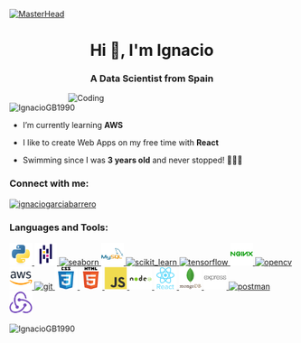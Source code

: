 
[![MasterHead](https://developers.giphy.com/branch/master/static/api-512d36c09662682717108a38bbb5c57d.gif)](https://IgnacioGB1990.io)
<!--
[![MasterHead](https://media.giphy.com/media/bubqkrK3Sj9xnvRgEh/giphy.gif)](https://IgnacioGB1990.io)

-->

<h1 align="center">Hi 👋, I'm Ignacio</h1>
<h3 align="center">A Data Scientist from Spain</h3>
<img align="right" alt="Coding" width="400" src="https://cdn.dribbble.com/users/1162077/screenshots/3848914/programmer.gif">

<p align="left"> <img src="https://komarev.com/ghpvc/?username=IgnacioGB1990&label=Profile%20views&color=0e75b6&style=flat" alt="IgnacioGB1990" /> </p>


<!--
- I’m currently working on my final <a href="https://github.com/IgnacioGB1990/Data_Desafio" target="blank">Bootcamp Project</a>
-->
- I’m currently learning **AWS**

-  I like to create Web Apps on my free time with **React**

-  Swimming since I was **3 years old** and never stopped! 🏊🏻‍♂️ 

<h3 align="left">Connect with me:</h3>
<p align="left">
<a href="https://linkedin.com/in/ignaciogarciabarrero" target="blank"><img align="center" src="https://raw.githubusercontent.com/rahuldkjain/github-profile-readme-generator/master/src/images/icons/Social/linked-in-alt.svg" alt="ignaciogarciabarrero" height="30" width="40" /></a>

</p>

<h3 align="left">Languages and Tools:</h3>
<p align="left">
  <a href="https://www.python.org" target="_blank" rel="noreferrer"> <img src="https://raw.githubusercontent.com/devicons/devicon/master/icons/python/python-original.svg" alt="python" width="40" height="40"/> </a>
    <a href="https://pandas.pydata.org/" target="_blank" rel="noreferrer"> <img src="https://raw.githubusercontent.com/devicons/devicon/2ae2a900d2f041da66e950e4d48052658d850630/icons/pandas/pandas-original.svg" alt="pandas" width="40" height="40"/> </a>
  <a href="https://seaborn.pydata.org/" target="_blank" rel="noreferrer"> <img src="https://seaborn.pydata.org/_images/logo-mark-lightbg.svg" alt="seaborn" width="40" height="40"/> </a>
  <a href="https://www.mysql.com/" target="_blank" rel="noreferrer"> <img src="https://raw.githubusercontent.com/devicons/devicon/master/icons/mysql/mysql-original-wordmark.svg" alt="mysql" width="40" height="40"/> </a>
  <a href="https://scikit-learn.org/" target="_blank" rel="noreferrer"> <img src="https://upload.wikimedia.org/wikipedia/commons/0/05/Scikit_learn_logo_small.svg" alt="scikit_learn" width="40" height="40"/> </a>
    <a href="https://www.tensorflow.org" target="_blank" rel="noreferrer"> <img src="https://www.vectorlogo.zone/logos/tensorflow/tensorflow-icon.svg" alt="tensorflow" width="40" height="40"/>
   <a href="https://www.nginx.com" target="_blank" rel="noreferrer"> <img src="https://raw.githubusercontent.com/devicons/devicon/master/icons/nginx/nginx-original.svg" alt="nginx" width="40" height="40"/> </a> <a href="https://opencv.org/" target="_blank" rel="noreferrer"> <img src="https://www.vectorlogo.zone/logos/opencv/opencv-icon.svg" alt="opencv" width="40" height="40"/> </a>
  <a href="https://aws.amazon.com" target="_blank" rel="noreferrer"> <img src="https://raw.githubusercontent.com/devicons/devicon/master/icons/amazonwebservices/amazonwebservices-original-wordmark.svg" alt="aws" width="40" height="40"/> </a>  
  <a href="https://git-scm.com/" target="_blank" rel="noreferrer"> <img src="https://www.vectorlogo.zone/logos/git-scm/git-scm-icon.svg" alt="git" width="40" height="40"/> </a> 
  <a href="https://www.w3schools.com/css/" target="_blank" rel="noreferrer"> <img src="https://raw.githubusercontent.com/devicons/devicon/master/icons/css3/css3-original-wordmark.svg" alt="css3" width="40" height="40"/> </a>
  <a href="https://www.w3.org/html/" target="_blank" rel="noreferrer"> <img src="https://raw.githubusercontent.com/devicons/devicon/master/icons/html5/html5-original-wordmark.svg" alt="html5" width="40" height="40"/> </a>
  <a href="https://developer.mozilla.org/en-US/docs/Web/JavaScript" target="_blank" rel="noreferrer"> <img src="https://raw.githubusercontent.com/devicons/devicon/master/icons/javascript/javascript-original.svg" alt="javascript" width="40" height="40"/> </a>
  <a href="https://nodejs.org" target="_blank" rel="noreferrer"> <img src="https://raw.githubusercontent.com/devicons/devicon/master/icons/nodejs/nodejs-original-wordmark.svg" alt="nodejs" width="40" height="40"/> </a> <a href="https://opencv.org/" target="_blank" rel="noreferrer">
  <a href="https://reactjs.org/" target="_blank" rel="noreferrer"> <img src="https://raw.githubusercontent.com/devicons/devicon/master/icons/react/react-original-wordmark.svg" alt="react" width="40" height="40"/> </a>
  <a href="https://www.mongodb.com/" target="_blank" rel="noreferrer"> <img src="https://raw.githubusercontent.com/devicons/devicon/master/icons/mongodb/mongodb-original-wordmark.svg" alt="mongodb" width="40" height="40"/> </a>
  <a href="https://expressjs.com" target="_blank" rel="noreferrer"> <img src="https://raw.githubusercontent.com/devicons/devicon/master/icons/express/express-original-wordmark.svg" alt="express" width="40" height="40"/> </a>
  <a href="https://postman.com" target="_blank" rel="noreferrer"> <img src="https://www.vectorlogo.zone/logos/getpostman/getpostman-icon.svg" alt="postman" width="40" height="40"/> </a>
    <a href="https://redux.js.org" target="_blank" rel="noreferrer"> <img src="https://raw.githubusercontent.com/devicons/devicon/master/icons/redux/redux-original.svg" alt="redux" width="40" height="40"/> </a>
</p>


   <!--    
[![Ignacio's GitHub activity graph](https://activity-graph.herokuapp.com/graph?username=IgnacioGB1990&&theme=xcode)](https://github.com/IgnacioGB1990)

      

<p><img align="left" src="https://github-readme-stats.vercel.app/api/top-langs?username=IgnacioGB1990&show_icons=true&locale=en&layout=compact&theme=tokyonight" alt="IgnacioGB1990" /></p>

<p>&nbsp;<img align="center" src="https://github-readme-stats.vercel.app/api?username=IgnacioGB1990&show_icons=true&locale=en&theme=tokyonight" alt="IgnacioGB1990" /></p>
-->
      
<p><img align="center" src="https://github-readme-streak-stats.herokuapp.com/?user=IgnacioGB1990&&theme=tokyonight" alt="IgnacioGB1990" /></p>
  
  
  
  
  
  
  
  
  
  
  
  
  
  
  
  


<!--
![Python](https://img.shields.io/badge/-Python-333333?style=flat&logo=Python&logoColor=ffd343)
![NumPy](https://img.shields.io/badge/-NumPy-333333?style=flat&logo=NumPy&logoColor=lightblue)
![Pandas](https://img.shields.io/badge/-Pandas-333333?style=flat&logo=Pandas&logoColor=blue)
![Scikit-learn](https://img.shields.io/badge/-Scikitlearn-333333?style=flat&logo=Scikit-learn&logoColor=orange)
-->




<!--
![imagen](https://img.shields.io/badge/Tableau-E97627?style=for-the-badge&logo=Tableau&logoColor=white)
-->
<!--
![Tensorflow](https://img.shields.io/badge/-Tensorflow-333333?style=flat&logo=Tensorflow&logoColor=orange)
![Keras](https://img.shields.io/badge/-Keras-333333?style=flat&logo=Keras&logoColor=red)

-->


